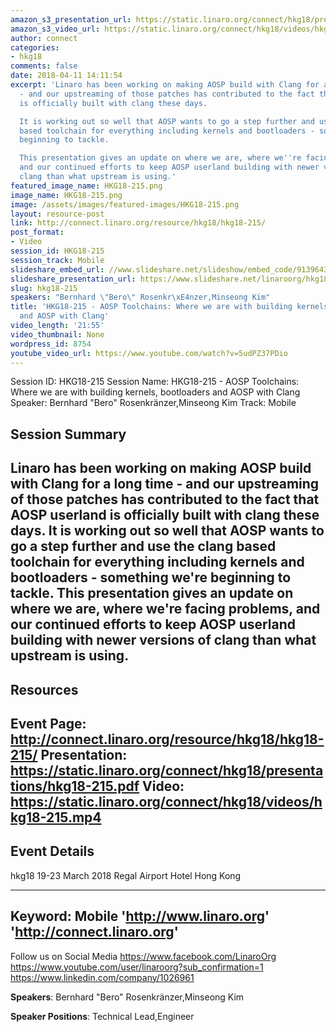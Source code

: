 ```yaml
---
amazon_s3_presentation_url: https://static.linaro.org/connect/hkg18/presentations/hkg18-215.pdf
amazon_s3_video_url: https://static.linaro.org/connect/hkg18/videos/hkg18-215.mp4
author: connect
categories:
- hkg18
comments: false
date: 2018-04-11 14:11:54
excerpt: 'Linaro has been working on making AOSP build with Clang for a long time
  - and our upstreaming of those patches has contributed to the fact that AOSP userland
  is officially built with clang these days.

  It is working out so well that AOSP wants to go a step further and use the clang
  based toolchain for everything including kernels and bootloaders - something we''re
  beginning to tackle.

  This presentation gives an update on where we are, where we''re facing problems,
  and our continued efforts to keep AOSP userland building with newer versions of
  clang than what upstream is using.'
featured_image_name: HKG18-215.png
image_name: HKG18-215.png
image: /assets/images/featured-images/HKG18-215.png
layout: resource-post
link: http://connect.linaro.org/resource/hkg18/hkg18-215/
post_format:
- Video
session_id: HKG18-215
session_track: Mobile
slideshare_embed_url: //www.slideshare.net/slideshow/embed_code/91396433
slideshare_presentation_url: https://www.slideshare.net/linaroorg/hkg18215-aosp-toolchains-where-we-are-with-building-kernels-bootloaders-and-aosp-with-clang
slug: hkg18-215
speakers: "Bernhard \"Bero\" Rosenkr\xE4nzer,Minseong Kim"
title: 'HKG18-215 - AOSP Toolchains: Where we are with building kernels, bootloaders
  and AOSP with Clang'
video_length: '21:55'
video_thumbnail: None
wordpress_id: 8754
youtube_video_url: https://www.youtube.com/watch?v=5udPZ37PDio
---
```


Session ID: HKG18-215
Session Name: HKG18-215 - AOSP Toolchains: Where we are with building kernels, bootloaders and AOSP with Clang
Speaker: Bernhard "Bero" Rosenkränzer,Minseong Kim
Track: Mobile


## Session Summary
Linaro has been working on making AOSP build with Clang for a long time - and our upstreaming of those patches has contributed to the fact that AOSP userland is officially built with clang these days.
It is working out so well that AOSP wants to go a step further and use the clang based toolchain for everything including kernels and bootloaders - something we're beginning to tackle.
This presentation gives an update on where we are, where we're facing problems, and our continued efforts to keep AOSP userland building with newer versions of clang than what upstream is using.
---------------------------------------------------
## Resources
Event Page: http://connect.linaro.org/resource/hkg18/hkg18-215/
Presentation: https://static.linaro.org/connect/hkg18/presentations/hkg18-215.pdf
Video: https://static.linaro.org/connect/hkg18/videos/hkg18-215.mp4
 ---------------------------------------------------
## Event Details
hkg18
19-23 March 2018
Regal Airport Hotel Hong Kong

---------------------------------------------------
Keyword: Mobile
'http://www.linaro.org'
'http://connect.linaro.org'
---------------------------------------------------
Follow us on Social Media
https://www.facebook.com/LinaroOrg
https://www.youtube.com/user/linaroorg?sub_confirmation=1
https://www.linkedin.com/company/1026961

**Speakers**: Bernhard "Bero" Rosenkränzer,Minseong Kim

**Speaker Positions**: Technical Lead,Engineer
